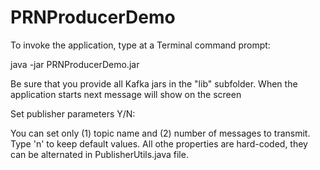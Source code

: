 # PRNProducerDemo
To invoke the application, type at a Terminal command prompt:

java -jar PRNProducerDemo.jar

Be sure that you provide all Kafka jars in the "lib" subfolder. 
When the application starts next message will show on the screen

Set publisher parameters Y/N:

You can set only (1) topic name and (2) number of messages to transmit. Type 'n' to keep default values.
All othe properties are hard-coded, they can be alternated in PublisherUtils.java file.

